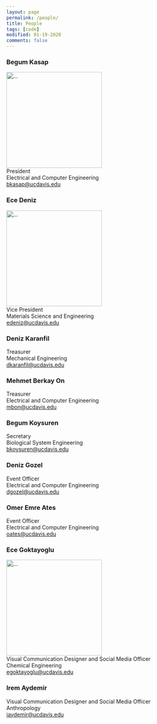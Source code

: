 ```yaml
---
layout: page
permalink: /people/
title: People
tags: [code]
modified: 01-19-2020
comments: false
---
```


### Begum Kasap
<img align="middle" width="250" src="{{ site.url }}/images/Begum.JPEG" alt="..."> <br/>
President <br/>
Electrical and Computer Engineering <br/>
bkasap@ucdavis.edu <br/>
                                                                                                                                                
### Ece Deniz 
<img align="middle" width="250" src="{{ site.url }}/images/EceDeniz.jpg" alt="..."> <br/>
Vice President <br/>
Materials Science and Engineering <br/>
edeniz@ucdavis.edu <br/>
                                                                                    
### Deniz Karanfil
Treasurer <br/>
Mechanical Engineering <br/>
dkaranfil@ucdavis.edu <br/>
                                                                           
### Mehmet Berkay On
Treasurer <br/>
Electrical and Computer Engineering <br/>
mbon@ucdavis.edu <br/>

### Begum Koysuren
Secretary <br/>
Biological System Engineering <br/>
bkoysuren@ucdavis.edu <br/>

### Deniz Gozel
Event Officer <br/>
Electrical and Computer Engineering <br/>
dgozel@ucdavis.edu <br/>

### Omer Emre Ates
Event Officer <br/>
Electrical and Computer Engineering <br/>
oates@ucdavis.edu <br/>

### Ece Goktayoglu
<img align="middle" width="250" src="{{ site.url }}/images/Ece.jpg" alt="..."> <br/>
Visual Communication Designer and Social Media Officer <br/>
Chemical Engineering <br/>
egoktayoglu@ucdavis.edu <br/>

### Irem Aydemir
Visual Communication Designer and Social Media Officer <br/>
Anthropology <br/>
iaydemir@ucdavis.edu <br/>
                                                                                 


